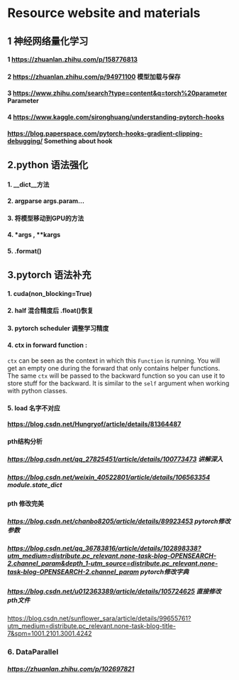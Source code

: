 # Resource website and materials

## 1 神经网络量化学习

#### 1 https://zhuanlan.zhihu.com/p/158776813

#### 2 https://zhuanlan.zhihu.com/p/94971100 模型加载与保存

#### 3 https://www.zhihu.com/search?type=content&q=torch%20parameter Parameter

#### 4 https://www.kaggle.com/sironghuang/understanding-pytorch-hooks 

#### https://blog.paperspace.com/pytorch-hooks-gradient-clipping-debugging/ Something about hook

## 2.python 语法强化

#### 1. \_\_dict\_\_方法

#### 2. argparse  args.param...

#### 3. 将模型移动到GPU的方法

#### 4. *args  , **kargs

#### 5.     .format()

## 3.pytorch 语法补充

#### 1. cuda(non_blocking=True)

#### 2. half 混合精度后  .float()恢复

#### 3. pytorch scheduler 调整学习精度

#### 4. ctx in forward function :

`ctx` can be seen as the context in which this `Function` is running. You will get an empty one during the forward that only contains helper functions. The same `ctx` will be passed to the backward function so you can use it to store stuff for the backward.
It is similar to the `self` argument when working with python classes.

#### 5. load 名字不对应

**https://blog.csdn.net/Hungryof/article/details/81364487**

#### pth结构分析

##### https://blog.csdn.net/qq_27825451/article/details/100773473 讲解深入

##### https://blog.csdn.net/weixin_40522801/article/details/106563354 module.state_dict

#### pth 修改完美

##### https://blog.csdn.net/chanbo8205/article/details/89923453 pytorch修改参数

##### https://blog.csdn.net/qq_36783816/article/details/102898338?utm_medium=distribute.pc_relevant.none-task-blog-OPENSEARCH-2.channel_param&depth_1-utm_source=distribute.pc_relevant.none-task-blog-OPENSEARCH-2.channel_param pytorch修改字典

##### https://blog.csdn.net/u012363389/article/details/105724625 直接修改pth文件

https://blog.csdn.net/sunflower_sara/article/details/99655761?utm_medium=distribute.pc_relevant.none-task-blog-title-7&spm=1001.2101.3001.4242

### 6. DataParallel

##### https://zhuanlan.zhihu.com/p/102697821





